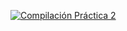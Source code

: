 [![Compilación Práctica 2](https://github.com/mmorales99/p2-21-22/actions/workflows/compilar_prac2.yml/badge.svg?branch=master&event=workflow_run)](https://github.com/mmorales99/p2-21-22/actions/workflows/compilar_prac2.yml)